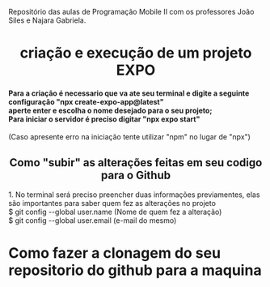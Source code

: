 Repositório das aulas de Programação Mobile II com os professores João Siles e Najara Gabriela.

<h1 align="center"> criação e execução de um projeto EXPO </h1>
<h4>Para a criação é necessario que va ate seu terminal e digite a seguinte configuração "npx create-expo-app@latest" <br>
  aperte enter e escolha o nome desejado para o seu projeto; <br>
  Para iniciar o servidor é preciso digitar "npx expo start"  </h4>
  (Caso apresente erro na iniciação tente utilizar "npm" no lugar de "npx") 
  
<h2  align="center">Como "subir" as alterações feitas em seu codigo para o Github</h2>
1. No terminal será preciso preencher duas informações previamentes, elas são importantes para saber quem fez as alterações no projeto <br>
$ git config --global user.name  (Nome de quem fez a alteração) <br>
$ git config --global user.email (e-mail do mesmo) <br>

# Como fazer a clonagem do seu repositorio do github para a maquina
